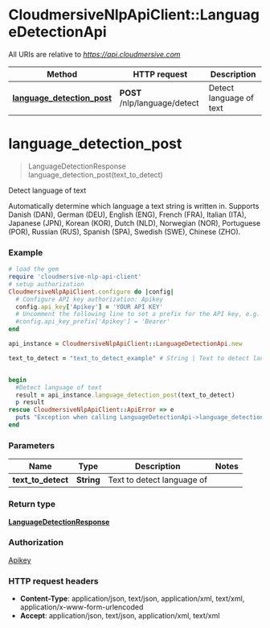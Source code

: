 # CloudmersiveNlpApiClient::LanguageDetectionApi

All URIs are relative to *https://api.cloudmersive.com*

Method | HTTP request | Description
------------- | ------------- | -------------
[**language_detection_post**](LanguageDetectionApi.md#language_detection_post) | **POST** /nlp/language/detect | Detect language of text


# **language_detection_post**
> LanguageDetectionResponse language_detection_post(text_to_detect)

Detect language of text

Automatically determine which language a text string is written in.  Supports Danish (DAN), German (DEU), English (ENG), French (FRA), Italian (ITA), Japanese (JPN), Korean (KOR), Dutch (NLD), Norwegian (NOR), Portuguese (POR), Russian (RUS), Spanish (SPA), Swedish (SWE), Chinese (ZHO).

### Example
```ruby
# load the gem
require 'cloudmersive-nlp-api-client'
# setup authorization
CloudmersiveNlpApiClient.configure do |config|
  # Configure API key authorization: Apikey
  config.api_key['Apikey'] = 'YOUR API KEY'
  # Uncomment the following line to set a prefix for the API key, e.g. 'Bearer' (defaults to nil)
  #config.api_key_prefix['Apikey'] = 'Bearer'
end

api_instance = CloudmersiveNlpApiClient::LanguageDetectionApi.new

text_to_detect = "text_to_detect_example" # String | Text to detect language of


begin
  #Detect language of text
  result = api_instance.language_detection_post(text_to_detect)
  p result
rescue CloudmersiveNlpApiClient::ApiError => e
  puts "Exception when calling LanguageDetectionApi->language_detection_post: #{e}"
end
```

### Parameters

Name | Type | Description  | Notes
------------- | ------------- | ------------- | -------------
 **text_to_detect** | **String**| Text to detect language of | 

### Return type

[**LanguageDetectionResponse**](LanguageDetectionResponse.md)

### Authorization

[Apikey](../README.md#Apikey)

### HTTP request headers

 - **Content-Type**: application/json, text/json, application/xml, text/xml, application/x-www-form-urlencoded
 - **Accept**: application/json, text/json, application/xml, text/xml



